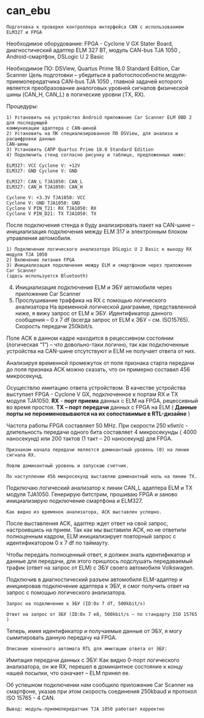 # can_ebu

```
Подготовка к проверке контроллера интерфейса CAN c использованием ELM327 и FPGA
```
Необходимое оборудование: FPGA - Cyclone V GX Stater Board, диагностический адаптер
ELM 327 BT, модуль CAN-bus TJA 1050 , Android-смартфон, DSLogic U 2 Basic

Необходимое ПО: DSView, Quartus Prime 18.0 Standard Edition, Car Scanner
Цель подготовки – убедиться в работоспособности модуля-приемопередатчика CAN-bus
TJA 1050 , главной задачей которого является преобразование аналоговых уровней сигналов
физической шины (CAN_H, CAN_L) в логические уровни (TX, RX).

Процедуры:

```
1) Установить на устройство Android приложение Car Scanner ELM OBD 2 для последующей
коммуникации адаптера с CAN-шиной
2) Установить на ПК специализированное ПО DSView, для анализа и расшифровки данных
CAN-шины
3) Установить САПР Quartus Prime 18.0 Standard Edition
4) Подключить стенд согласно рисунку и таблице, предложенных ниже:
```
```
ELM327: VCC Cyclone V: +12V
ELM327: GND Cyclone V: GND
```
```
ELM327: CAN_L TJA1050: CAN_L
ELM327: CAN_H TJA1050: CAN_H
```
```
Cyclone V: +3.3V TJA1050: VCC
Cyclone V: GND TJA1050: GND
Cyclone V PIN_T21: RX TJA1050: RX
Cyclone V PIN_D21: TX TJA1050: TX
```

После подключения стенда я буду анализировать пакет на CAN-шине – инициализация
подключения между ELM 317 и электронным блоком управления автомобиля.

```
1) Подключение логического анализатора DSLogic U 2 Basic к выходу RX модуля TJA 1050
2) Включение питания FPGA
3) Инициализация подключения между ELM и смартфоном через приложение Car Scanner
(здесь используется Bluetooth)
```
4) Инициализация подключения ELM и ЭБУ автомобиля через приложение Car Scanner
5) Прослушивание траффика на RX с помощью логического анализатора
На временной логической диаграмме, представленной ниже, я вижу запрос от ELM к ЭБУ.
Идентификатор данного сообщения – 0 x 7 df (всегда запрос от ELM к ЭБУ – см. ISO15765). Скорость
передачи 250kbit/s.

Поле ACK в данном кадре находится в рецессивном состоянии (логическая “1”) – что
довольно-таки логично, так как подключенные устройства на CAN-шине отсутствуют и ELM не
получает ответа от них.

Анализируя временной промежуток от поля признака старта передачи до поля признака
ACK можно сказать, что он примерно составил 456 микросекунд.

Осуществлю имитацию ответа устройством. В качестве устройства выступает FPGA - Cyclone
V GX, подключенное к портам RX и TX модуля TJA1050. **RX** - **порт приема** данных с ELM на FPGA,
рецессивный во время простоя. **TX – порт передачи** данных с FPGA на ELM ( **Данные порты не
переименовываются на их сопоставимые в RTL-дизайне** )

Частота работы FPGA составляет 50 MHz. При скорости 250 кбит/с - длительность передачи
одного бита составляет 4 микросекунды ( 4000 наносекунд) или 200 тактов (1 такт – 20 наносекунд)
для FPGA.


```
Признаком начала передачи является доминантный уровень (0) на линии сигнала RX.
```
```
Ловлю доминантный уровень и запускаю счетчик.
```
```
По наступлении 456 микросекунд выставляю доминантный ноль на линии TX.
```
Подключаю логический анализатор к линии CAN_L адаптера ELM и TX модуля TJA1050.
Генерирую битстрим, прошиваю FPGA и заново инициализирую подключение смартфона и
ELM327.

```
Как видно из времянок анализатора, ACK выставлен успешно.
```
После выставления ACK, адаптер ждет ответ на свой запрос, настроившись на прием.
Так как мы выставили ACK, но не ответили полноценным кадром, ELM инициализирует
повторный запрос с идентификатором 0 x 7 df по таймауту.

Чтобы передать полноценный ответ, я должен знать идентификатор и данные для
передачи, для этого пришлось подслушать передаваемый трафик (ответ на запрос от ELM) с ЭБУ
своего автомобиля Volkswagen.

Подключив в диагностический разъем автомобиля ELM-адаптер и инициировав
подключение адаптера к ЭБУ, я смог получить ответ на запрос с помощью логического
анализатора.


```
Запрос на подключение к ЭБУ (ID:0x 7 df, 500kbit/s)
```
```
Ответ на запрос от ЭБУ (ID:0x 7 e8, 500kbit/s – по стандарту ISO 15765 )
```
Теперь, имея идентификатор и получаемые данные от ЭБУ, я могу сымитировать данную
передачу на FPGA.

```
Описание конечного автомата RTL для имитации ответа от ЭБУ:
```
Имитация передачи данных с ЭБУ:
Как видно 0-порт логического анализатора, он же RX, перешел в доминантное состояние к
концу нашей посылки, что означает – ELM принял ее.


Об успешном подключении нам сообщило приложение Car Scanner на смартфоне, указав
при этом скорость соединения 250kbaud и протокол ISO 15765 - 4 CAN.

```
Вывод: модуль-приемопередатчик TJA 1050 работает корректно
```
